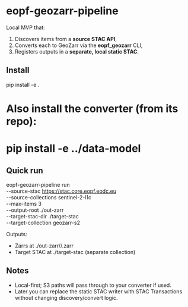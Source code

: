 # eopf-geozarr-pipeline

Local MVP that:
1) Discovers items from a **source STAC API**,
2) Converts each to GeoZarr via the **eopf_geozarr** CLI,
3) Registers outputs in a **separate, local static STAC**.

## Install
pip install -e .
# Also install the converter (from its repo):
# pip install -e ../data-model

## Quick run
eopf-geozarr-pipeline run \
  --source-stac https://stac.core.eopf.eodc.eu \
  --source-collections sentinel-2-l1c \
  --max-items 3 \
  --output-root ./out-zarr \
  --target-stac-dir ./target-stac \
  --target-collection geozarr-s2

Outputs:
- Zarrs at ./out-zarr/<src-collection>/<item-id>.zarr
- Target STAC at ./target-stac (separate collection)

## Notes
- Local-first; S3 paths will pass through to your converter if used.
- Later you can replace the static STAC writer with STAC Transactions without changing discovery/convert logic.